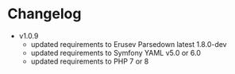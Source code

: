 # Changelog

* v1.0.9
    - updated requirements to Erusev Parsedown latest 1.8.0-dev
    - updated requirements to Symfony YAML v5.0 or 6.0
    - updated requirements to PHP 7 or 8
